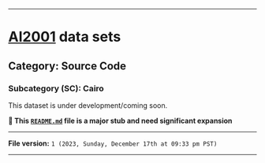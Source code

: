 
***

# [AI2001](https://github.com/seanpm2001/AI2001/) data sets

## Category: Source Code

### Subcategory (SC): Cairo

This dataset is under development/coming soon.

**🌱️ This [`README.md`](/README.md) file is a major stub and need significant expansion**

***

**File version:** `1 (2023, Sunday, December 17th at 09:33 pm PST)`

***
